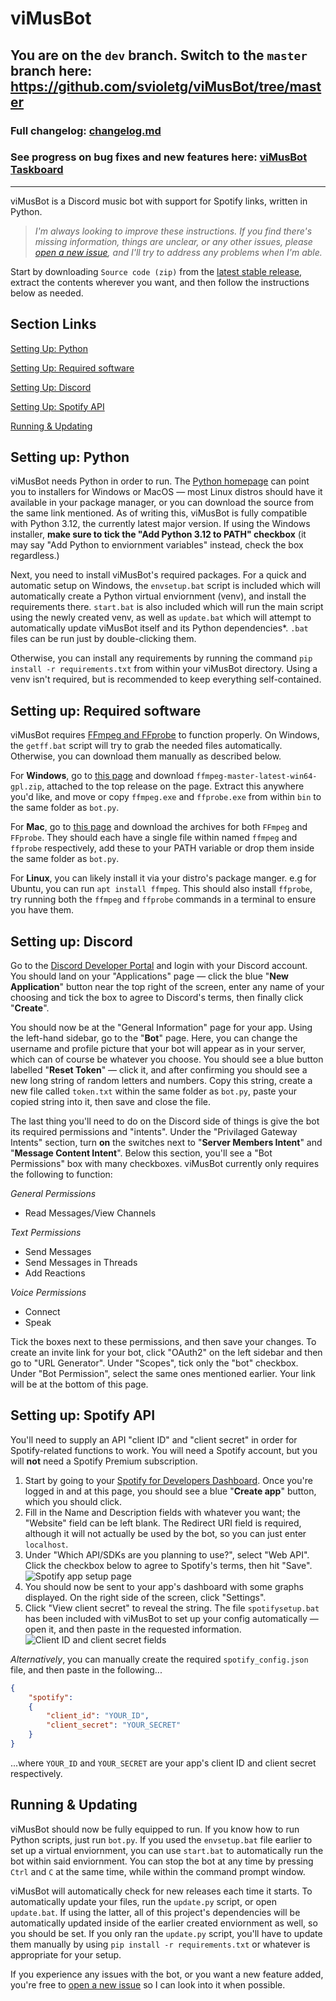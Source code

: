 # viMusBot

## You are on the `dev` branch. Switch to the `master` branch here: https://github.com/svioletg/viMusBot/tree/master

### Full changelog: [changelog.md](https://github.com/svioletg/viMusBot/blob/master/changelog.md)

### See progress on bug fixes and new features here: [viMusBot Taskboard](https://github.com/users/svioletg/projects/1/views/1)

---

viMusBot is a Discord music bot with support for Spotify links, written in Python.

> *I'm always looking to improve these instructions. If you find there's missing information, things are unclear, or any other issues, please [open a new issue](https://github.com/svioletg/viMusBot/issues), and I'll try to address any problems when I'm able.*

Start by downloading `Source code (zip)` from the [latest stable release](https://github.com/svioletg/viMusBot/releases/latest), extract the contents wherever you want, and then follow the instructions below as needed.

## Section Links

[Setting Up: Python](#setting-up-python)

[Setting Up: Required software](#setting-up-required-software)

[Setting Up: Discord](#setting-up-discord)

[Setting Up: Spotify API](#setting-up-spotify-api)

[Running & Updating](#running--updating)

## Setting up: Python

viMusBot needs Python in order to run. The [Python homepage](https://www.python.org/downloads) can point you to installers for Windows or MacOS — most Linux distros should have it available in your package manager, or you can download the source from the same link mentioned. As of writing this, viMusBot is fully compatible with Python 3.12, the currently latest major version. If using the Windows installer, **make sure to tick the "Add Python 3.12 to PATH" checkbox** (it may say "Add Python to enviornment variables" instead, check the box regardless.)

Next, you need to install viMusBot's required packages. For a quick and automatic setup on Windows, the `envsetup.bat` script is included which will automatically create a Python virtual enviornment (venv), and install the requirements there. `start.bat` is also included which will run the main script using the newly created venv, as well as `update.bat` which will attempt to automatically update viMusBot itself and its Python dependencies\*. `.bat` files can be run just by double-clicking them.

Otherwise, you can install any requirements by running the command `pip install -r requirements.txt` from within your viMusBot directory. Using a venv isn't required, but is recommended to keep everything self-contained.

## Setting up: Required software

viMusBot requires [FFmpeg and FFprobe](https://www.ffmpeg.org/) to function properly. On Windows, the `getff.bat` script will try to grab the needed files automatically. Otherwise, you can download them manually as described below.

For **Windows**, go to [this page](https://github.com/BtbN/FFmpeg-Builds/releases) and download `ffmpeg-master-latest-win64-gpl.zip`, attached to the top release on the page. Extract this anywhere you'd like, and move or copy `ffmpeg.exe` and `ffprobe.exe` from within `bin` to the same folder as `bot.py`.

For **Mac**, go to [this page](https://evermeet.cx/ffmpeg/) and download the archives for both `FFmpeg` and `FFprobe`. They should each have a single file within named `ffmpeg` and `ffprobe` respectively, add these to your PATH variable or drop them inside the same folder as `bot.py`.

For **Linux**, you can likely install it via your distro's package manger. e.g for Ubuntu, you can run `apt install ffmpeg`. This should also install `ffprobe`, try running both the `ffmpeg` and `ffprobe` commands in a terminal to ensure you have them.

## Setting up: Discord

Go to the [Discord Developer Portal](https://discord.com/developers/applications/) and login with your Discord account. You should land on your "Applications" page — click the blue "**New Application**" button near the top right of the screen, enter any name of your choosing and tick the box to agree to Discord's terms, then finally click "**Create**".

You should now be at the "General Information" page for your app. Using the left-hand sidebar, go to the "**Bot**" page. Here, you can change the username and profile picture that your bot will appear as in your server, which can of course be whatever you choose. You should see a blue button labelled "**Reset Token**" — click it, and after confirming you should see a new long string of random letters and numbers. Copy this string, create a new file called `token.txt` within the same folder as `bot.py`, paste your copied string into it, then save and close the file.

The last thing you'll need to do on the Discord side of things is give the bot its required permissions and "intents". Under the "Privilaged Gateway Intents" section, turn **on** the switches next to "**Server Members Intent**" and "**Message Content Intent**". Below this section, you'll see a "Bot Permissions" box with many checkboxes. viMusBot currently only requires the following to function:

*General Permissions*

- Read Messages/View Channels

*Text Permissions*

- Send Messages
- Send Messages in Threads
- Add Reactions

*Voice Permissions*

- Connect
- Speak

Tick the boxes next to these permissions, and then save your changes. To create an invite link for your bot, click "OAuth2" on the left sidebar and then go to "URL Generator". Under "Scopes", tick only the "bot" checkbox. Under "Bot Permission", select the same ones mentioned earlier. Your link will be at the bottom of this page.

## Setting up: Spotify API

You'll need to supply an API "client ID" and "client secret" in order for Spotify-related functions to work. You will need a Spotify account, but you will **not** need a Spotify Premium subscription.

1. Start by going to your [Spotify for Developers Dashboard](https://developer.spotify.com/dashboard). Once you're logged in and at this page, you should see a blue "**Create app**" button, which you should click.
2. Fill in the Name and Description fields with whatever you want; the "Website" field can be left blank. The Redirect URI field is required, although it will not actually be used by the bot, so you can just enter `localhost`.
3. Under "Which API/SDKs are you planning to use?", select "Web API". Click the checkbox below to agree to Spotify's terms, then hit "Save".
![Spotify app setup page](https://i.imgur.com/hoPjBKE.png)
4. You should now be sent to your app's dashboard with some graphs displayed. On the right side of the screen, click "Settings".
5. Click "View client secret" to reveal the string. The file `spotifysetup.bat` has been included with viMusBot to set up your config automatically — open it, and then paste in the requested information.
![Client ID and client secret fields](https://i.imgur.com/4AoWjWj.png)

*Alternatively*, you can manually create the required `spotify_config.json` file, and then paste in the following...

```json
{
    "spotify":
    {
        "client_id": "YOUR_ID",
        "client_secret": "YOUR_SECRET"
    }
}
```

...where `YOUR_ID` and `YOUR_SECRET` are your app's client ID and client secret respectively.

## Running & Updating

viMusBot should now be fully equipped to run. If you know how to run Python scripts, just run `bot.py`. If you used the `envsetup.bat` file earlier to set up a virtual enviornment, you can use `start.bat` to automatically run the bot within said enviornment. You can stop the bot at any time by pressing `Ctrl` and `C` at the same time, while within the command prompt window.

viMusBot will automatically check for new releases each time it starts. To automatically update your files, run the `update.py` script, or open `update.bat`. If using the latter, all of this project's dependencies will be automatically updated inside of the earlier created enviornment as well, so you should be set. If you only ran the `update.py` script, you'll have to update them manually by using `pip install -r requirements.txt` or whatever is appropriate for your setup.

If you experience any issues with the bot, or you want a new feature added, you're free to [open a new issue](https://github.com/svioletg/viMusBot/issues) so I can look into it when possible.

